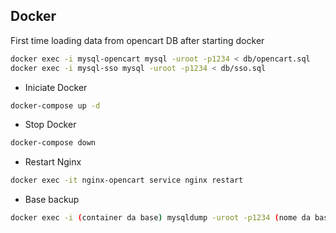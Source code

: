 ## Docker
First time loading data from opencart DB after starting docker 
```bash
docker exec -i mysql-opencart mysql -uroot -p1234 < db/opencart.sql
docker exec -i mysql-sso mysql -uroot -p1234 < db/sso.sql
```

- Iniciate Docker
```bash
docker-compose up -d
```

- Stop Docker 
```bash
docker-compose down
```

- Restart Nginx 
```bash
docker exec -it nginx-opencart service nginx restart
```

- Base backup 
```bash
docker exec -i (container da base) mysqldump -uroot -p1234 (nome da base que quer exportar) > (nome do arquivo).sql
```
